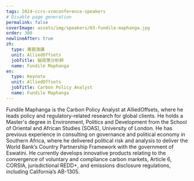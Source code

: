 ```yaml
---
tags: 2024-ccrs-vcmconference-speakers
# Disable page generation
permalink: false
coverImage: assets/img/speakers/03-fundile-maphanga.jpg
order: 300
newlineAfter: true
zh:
  type: 專題演講
  unit: AlliedOffsets
  jobTitle: 碳政策分析師
  name: Fundile Maphanga
en:
  type: Keynote
  unit: AlliedOffsets
  jobTitle: Carbon Policy Analyst
  name: Fundile Maphanga
---
```


Fundile Maphanga is the Carbon Policy Analyst at AlliedOffsets, where he leads policy and regulatory-related research for global clients. He holds a Master's degree in Environment, Politics and Development from the School of Oriental and African Studies (SOAS), University of London. He has previous experience in consulting on governance and political economy in Southern Africa, where he delivered political risk and analysis to deliver the World Bank’s Country Partnership Framework with the government of Eswatini. He currently develops innovative products relating to the convergence of voluntary and compliance carbon markets, Article 6, CORSIA, jurisdictional REDD+, and emissions disclosure regulations, including California’s AB-1305.
